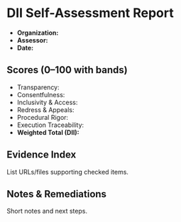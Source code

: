 <!-- status: stub; target: 150+ words -->
<!-- status: stub; target: 150+ words -->
<!-- status: stub; target: 150+ words -->
<!-- status: stub; target: 150+ words -->
# DII Self-Assessment Report

- **Organization:**
- **Assessor:**
- **Date:**

## Scores (0–100 with bands)
- Transparency:
- Consentfulness:
- Inclusivity & Access:
- Redress & Appeals:
- Procedural Rigor:
- Execution Traceability:
- **Weighted Total (DII):**

## Evidence Index
List URLs/files supporting checked items.

## Notes & Remediations
Short notes and next steps.





